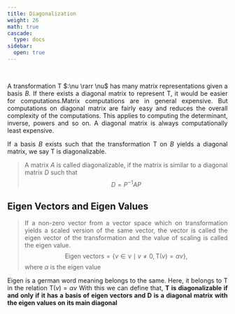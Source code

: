 ```yaml
---
title: Diagonalization
weight: 26
math: true
cascade:
  type: docs
sidebar:
  open: true
---
```


<br>
<div style="text-align: justify;">

A transformation T $:\nu \rarr \nu$ has many matrix representations given a basis $B$. If there exists a diagonal matrix to represent T, it would be easier for computations.Matrix computations are in general expensive. But computations on diagonal matrix are fairly easy and reduces the overall complexity of the computations. This applies to computing the determinant, inverse, powers and so on. A diagonal matrix is always computationally least expensive.

If a basis $B$ exists such that the transformation T on $B$ yields a diagonal matrix, we say T is diagonalizable.

> A matrix $A$ is called diagonalizable, if the matrix is similar to a diagonal matrix $D$ such that $$D = P^{-1}AP$$

## Eigen Vectors and Eigen Values

> If a non-zero vector from a vector space which on transformation yields a scaled version of the same vector, the vector is called the eigen vector of the transformation and the value of scaling is called the eigen value.
> $$\text{Eigen vectors} = \lbrace v \in \nu \mid v \neq 0,\text{T}(v) = \alpha v \rbrace,$$ where $\alpha$ is the eigen value

Eigen is a german word meaning belongs to the same. Here, it belongs to T in the relation $\text{T}(v) = \alpha v$ With this we can define that, **T is diagonalizable if and only if it has a basis of eigen vectors and D is a diagonal matrix with the eigen values on its main diagonal**

</div>
